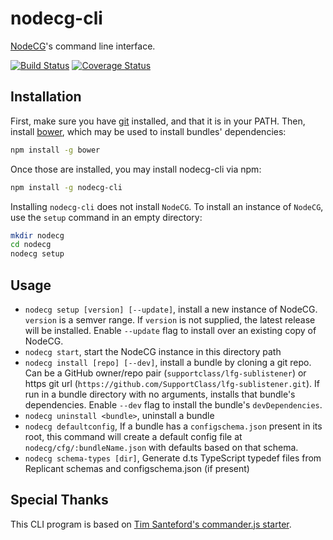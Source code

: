 # nodecg-cli

[NodeCG](https://github.com/nodecg/nodecg)'s command line interface.

[![Build Status](https://travis-ci.org/nodecg/nodecg-cli.svg?branch=master)](https://travis-ci.org/nodecg/nodecg-cli)
[![Coverage Status](https://coveralls.io/repos/github/nodecg/nodecg-cli/badge.svg?branch=master)](https://coveralls.io/github/nodecg/nodecg-cli?branch=master)

## Installation
First, make sure you have [git](http://git-scm.com/) installed, and that it is in your PATH.
Then, install [bower](http://bower.io/), which may be used to install bundles' dependencies:
```sh
npm install -g bower
```

Once those are installed, you may install nodecg-cli via npm:
```sh
npm install -g nodecg-cli
````

Installing `nodecg-cli` does not install `NodeCG`. 
To install an instance of `NodeCG`, use the `setup` command in an empty directory:
```sh
mkdir nodecg
cd nodecg
nodecg setup
```

## Usage
* `nodecg setup [version] [--update]`, install a new instance of NodeCG. `version` is a semver range.
If `version` is not supplied, the latest release will be installed.
Enable `--update` flag to install over an existing copy of NodeCG.
* `nodecg start`, start the NodeCG instance in this directory path
* `nodecg install [repo] [--dev]`, install a bundle by cloning a git repo.
Can be a GitHub owner/repo pair (`supportclass/lfg-sublistener`) or https git url (`https://github.com/SupportClass/lfg-sublistener.git`).
If run in a bundle directory with no arguments, installs that bundle's dependencies.
Enable `--dev` flag to install the bundle's `devDependencies`.
* `nodecg uninstall <bundle>`, uninstall a bundle
* `nodecg defaultconfig`, If a bundle has a `configschema.json` present in its root, this command will create a default
config file at `nodecg/cfg/:bundleName.json` with defaults based on that schema.
* `nodecg schema-types [dir]`, Generate d.ts TypeScript typedef files from Replicant schemas and configschema.json (if present)

## Special Thanks
This CLI program is based on [Tim Santeford's commander.js starter](https://github.com/tsantef/commander-starter).
